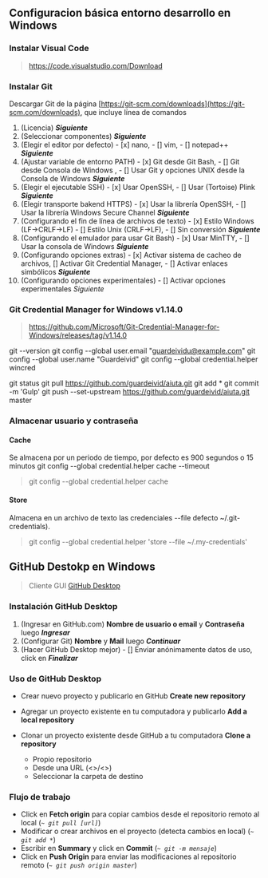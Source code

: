 ## Configuracion básica entorno desarrollo en Windows

### Instalar Visual Code

> https://code.visualstudio.com/Download

### Instalar Git
Descargar Git de la página [https://git-scm.com/downloads](https://git-scm.com/downloads), que incluye línea de comandos

1. (Licencia) ***Siguiente***
2. (Seleccionar componentes) ***Siguiente***
3. (Elegir el editor por defecto) - [x] nano, - [] vim, - [] notepad++ ***Siguiente***
4. (Ajustar variable de entorno PATH) - [x] Git desde Git Bash, - [] Git desde Consola de Windows , - [] Usar Git y opciones UNIX desde la Consola de Windows  ***Siguiente***
5. (Elegir el ejecutable SSH) - [x] Usar OpenSSH, - [] Usar (Tortoise) Plink  ***Siguiente***
6. (Elegir transporte bakend HTTPS) - [x] Usar la librería OpenSSH, - [] Usar la librería Windows Secure Channel ***Siguiente***
7. (Configurando el fin de línea de archivos de texto) - [x] Estilo Windows (LF->CRLF->LF) - [] Estilo Unix (CRLF->LF), - [] Sin conversión ***Siguiente***
8. (Configurando el emulador para usar Git Bash) - [x] Usar MinTTY, - [] Usar la consola de Windows ***Siguiente***
9. (Configurando opciones extras) - [x] Activar sistema de cacheo de archivos, [] Activar Git Credential Manager, - [] Activar enlaces simbólicos ***Siguiente***
10. (Configurando opciones experimentales) - [] Activar opciones experimentales *Siguiente*


### Git Credential Manager for Windows v1.14.0

> https://github.com/Microsoft/Git-Credential-Manager-for-Windows/releases/tag/v1.14.0


git --version
git config --global user.email "guardeividu@example.com"
git config --global user.name "Guardeivid"
git config --global credential.helper wincred

git status
git pull https://github.com/guardeivid/aiuta.git
git add *
git commit -m 'Gulp'
git push --set-upstream https://github.com/guardeivid/aiuta.git master

### Almacenar usuario y contraseña

#### Cache
Se almacena por un periodo de tiempo, por defecto es 900 segundos o 15 minutos
git config --global credential.helper cache --timeout <seconds>
> git config --global credential.helper cache

#### Store
Almacena en un archivo de texto las credenciales
--file <path> defecto ~/.git-credentials).
> git config --global credential.helper 'store --file ~/.my-credentials'



## GitHub Destokp en Windows

> Cliente GUI [GitHub Desktop](http://windows.github.com)


### Instalación GitHub Desktop

1. (Ingresar en GitHub.com) **Nombre de usuario o email** y **Contraseña** luego ***Ingresar***
2. (Configurar Git) **Nombre** y **Mail** luego ***Continuar***
3. (Hacer GitHub Desktop mejor) - [] Enviar anónimamente datos de uso, click en ***Finalizar***

### Uso de GitHub Desktop

* Crear nuevo proyecto y publicarlo en GitHub **Create new repository**
* Agregar un proyecto existente en tu computadora y publicarlo **Add a local repository**
* Clonar un proyecto existente desde GitHub a tu computadora **Clone a repository**
  
  * Propio repositorio
  * Desde una URL (<<username>>/<<repository>>)
  
  - Seleccionar la carpeta de destino
  
### Flujo de trabajo

* Click en **Fetch origin** para copiar cambios desde el repositorio remoto al local (*`~ git pull [url]`*)
* Modificar o crear archivos en el proyecto (detecta cambios en local) (*`~ git add *`*)
* Escribir en **Summary** y click en **Commit** (*`~ git -m mensaje`*)
* Click en **Push Origin** para enviar las modificaciones al repositorio remoto (*`~ git push origin master`*)